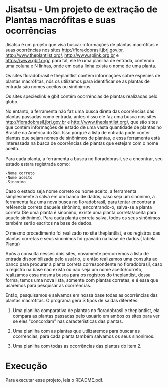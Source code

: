 # Jisatsu - Um projeto de extração de Plantas macrófitas e suas ocorrências

Jisatsu é um projeto que visa buscar informações de plantas macrófitas e suas ocorrências nos sites http://floradobrasil.jbrj.gov.br, http://www.theplantlist.org/, http://www.splink.org.br e https://www.gbif.org/, para tal, ele lê uma planilha de entrada, contendo uma coluna e N linhas, onde em cada linha exista o nome de uma planta.

Os sites floradobrasil e theplantlist contém informações sobre espécies de plantas macrófitas, nós os utilizamos para identificar se as plantas de entrada são nomes aceitos ou sinônimos.

Os sites specieslink e gbif contém ocorrências de plantas realizadas pelo globo.

No entanto, a ferramenta não faz uma busca direta das ocorrências das plantas passadas como entrada, antes disso ele faz uma busca nos sites http://floradobrasil.jbrj.gov.br e http://www.theplantlist.org/, que são sites que contém informações de estado de uma vasta quantidade de plantas no Brasil e na América do Sul. Isso porquê a lista de entrada pode conter plantas que sejam nomes de sinônimos de plantas, e essa ferramenta está interessada na busca de ocorrências de plantas que estejam com o nome aceito.

Para cada planta, a ferramenta a busca no floradobrasil, se a encontrar, seu estado estara registrada como:
```
-Nome correto
-Nome aceito
-Sinonimo
```

Caso o estado seja nome correto ou nome aceito, a ferramenta simplesmente a salva em um banco de dados, caso seja um sinonimo, a ferramenta faz uma nova busca no floradobrasil, para tentar encontrar a refêrencia correta daquele sinônimo, encontrando-o, salva-se a planta correta.(Se uma planta é sinonimo, existe uma planta correta/aceita para aquele sinônimo). Para cada planta correta salva, todos os seus sinônimos também serão escritos na base de dados.

O mesmo procedimento foi realizado no site theplantlist, e os registros das plantas corretas e seus sinonimos foi gravado na base de dados.(Tabela Planta)

Após a consulta nesses dois sites, novamente percorremos a lista de entrada disponibilizada pelo usuário, e então realizamos uma consulta ao banco para procurar a planta correta correspondente no floradobrasil, caso o registro na base nao exista ou nao seja um nome aceito/correto, realizamos essa mesma busca para os registros do theplantlist, dessa forma, temos uma nova lista, somente com plantas corretas, e é essa que usaremos para pesquisar as ocorrências.

Então, pesquisamos e salvamos em nossa base todas as ocorrências das plantas macrófitas. O programa gera 3 tipos de saídas diferetes:

1) Uma planilha comparativa de plantas no floradobrasil e theplantlist, ela compara as plantas passadas pelo usuário em ambos os sites para ver se eles "concordam" nas caracteristicas das plantas.

2) Uma planilha com as plantas que utilizaremos para buscar as ocorrencias, para cada planta também salvamos os seus sinonimos.

3) Uma planilha com todas as ocorrências das plantas do item 2.

# Execução
Para executar esse projeto, leia o README.pdf.







